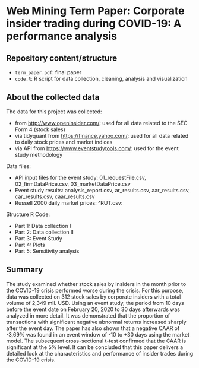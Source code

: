 # Web Mining Term Paper: Corporate insider trading during COVID-19: A performance analysis


## Repository content/structure

- `term_paper.pdf`: final paper
- `code.R`: R script for data collection, cleaning, analysis and visualization

## About the collected data
The data for this project was collected:
- from http://www.openinsider.com/: used for all data related to the SEC Form 4 (stock sales)
- via tidyquant from https://finance.yahoo.com/: used for all data related to daily stock prices and market indices 
- via API from https://www.eventstudytools.com/:  used for the event study methodology

Data files:
- API input files for the event study: 01_requestFile.csv, 02_firmDataPrice.csv, 03_marketDataPrice.csv   
- Event study results: analysis_report.csv, ar_results.csv, aar_results.csv, car_results.csv, caar_results.csv
- Russell 2000 daily market prices: ^RUT.csv: 

Structure R Code:
- Part 1: Data collection I
- Part 2: Data collection II
- Part 3: Event Study
- Part 4: Plots
- Part 5: Sensitivity analysis

## Summary
The study examined whether stock sales by insiders in the month prior to the COVID-19 crisis performed worse during the crisis. For this purpose, data was collected on 312 stock sales by corporate insiders with a total volume of 2,349 mil. USD. Using an event study, the period from 10 days before the event date on February 20, 2020 to 30 days afterwards was analyzed in more detail. It was demonstrated that the proportion of transactions with significant negative abnormal returns increased sharply after the event day. The paper has also shown that a negative CAAR of -3,69% was found in an event window of -10 to +30 days using the market model. The subsequent cross-sectional t-test confirmed that the CAAR is significant at the 5% level. It can be concluded that this paper delivers a detailed look at the characteristics and performance of insider trades during the COVID-19 crisis.
